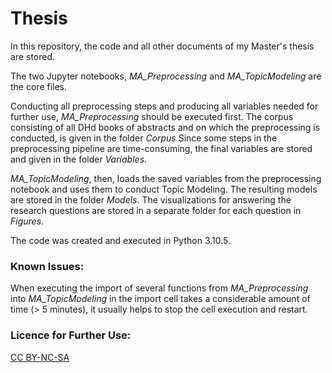 # Thesis

In this repository, the code and all other documents of my Master's thesis are stored.

The two Jupyter notebooks, *MA_Preprocessing* and *MA_TopicModeling* are the core files. 

Conducting all preprocessing steps and producing all variables needed for further use, *MA_Preprocessing* should be executed first.
The corpus consisting of all DHd books of abstracts and on which the preprocessing is conducted, is given in the folder *Corpus*
Since some steps in the preprocessing pipeline are time-consuming, the final variables are stored and given in the folder *Variables*.

*MA_TopicModeling*, then, loads the saved variables from the preprocessing notebook and uses them to conduct Topic Modeling.
The resulting models are stored in the folder *Models*.
The visualizations for answering the research questions are stored in a separate folder for each question in *Figures*.

The code was created and executed in Python 3.10.5.


### Known Issues:
When executing the import of several functions from *MA_Preprocessing* into *MA_TopicModeling* in the import cell takes a considerable amount of time (> 5 minutes), it usually helps to stop the cell execution and restart. 


### Licence for Further Use:

[CC BY-NC-SA](https://creativecommons.org/share-your-work/cclicenses/)